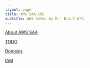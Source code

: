 ```yaml
---
layout: page
title: AWS SAA-C02
subtitle: AWS notes by M." B.U.T.A"O.
---
```


[About AWS SAA](AWS/AWS_about.md)

[TODO](AWS/AWS_TODO.md)

[Domains](AWS/AWS_domains.md)

[IAM](_posts/2022-07-23-IAM-in-Depth.md)
